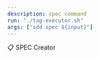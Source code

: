 ```yaml
---
description: spec command
run: "./tag-executor.sh"
args: ["sdd spec ${input}"]
---
```


📋 SPEC Creator
